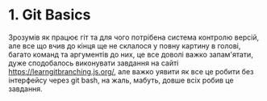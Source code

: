 # 1. Git Basics
Зрозумів як працює гіт та для чого потрібена система контролю версій, але все що вчив до кінця ще не склалося у повну картину в голові, багато команд та аргументів до них, це все доволі важко запам'ятати, дуже сподобалось виконувати завдання на сайті https://learngitbranching.js.org/, але важко уявити як все це робити без інтерфейсу через git bash, на жаль, мабуть, довше всіх робив це завдання.
